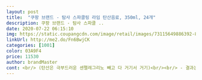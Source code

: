 ```yaml
---
layout: post 
title:  "쿠팡 브랜드 - 탐사 스파클링 라임 탄산음료, 350ml, 24개" 
description: 쿠팡 브랜드 - 탐사 스파클 ..
date: 2020-07-22 06:15:10 
img: https://static.coupangcdn.com/image/retail/images/73115649886392-807f1318-6212-4e7d-bc72-df797257926b.jpg 
linkUrl: http://me2.do/Fn6BwjCK 
categories: [1001] 
color: 03A9F4 
price: 11530 
author: brandMaster 
cont: <br/> (탄산은 극부드러운 센펠레그리노 빼고 다 거기서 거기)<br/><br/> - 결과는 만족 / 아주 상콤상콤하고 맛나는 탄산수<br/><br/> - 그래서, 걍 향과 가격이 가장 중요한 구매 요인임<br/><br/> - 레몬과는 또 다른 느낌으로, 레몬이 지겹다면 추천<br/><br/> - 어차피 향료도 다 거기서 거기일 거라 생각해서 구매<br/><br/> - 임산부 입덧 중으로 탄산수를 달고 살고 있음<br/><br/> - 쿠팡 브랜드라 타 브랜드 대비 저렴했고,<br/><br/> - 평소에 탄산수/ 탄산음료를 잘 먹지 않았기 때문에, 탄산 세기, 목넘김 이런 것은 잘 모름<br/>상콤상콤 / 깔끔한 뒷맛 / 가성비<br/>원래 씨그램 마시는데 비교해보려고 사봤어요.<br/> 탄산이 더 오래 간다길래 기대했는데 큰 차이 못 느꼈구여.<br/> 라임맛은 씨그램이 더 나은듯.<br/> 결정적으로... <br/>.<br/> 가성비가 떨어져여... <br/> 이건 350ml 20개/ 씨그램은 500ml 24개... <br/>.<br/>.<br/> 그래서 이건 씨그램으로 돌아가야겠어여 품질은 나쁘지 않어여<br/>유통기한  2018년 7월 (수령일 기준 10개월 가량 인듯)<br/>저는 평소 마실 물 용도는 아닌 혼술할때 같이 섞어서 마시려고 구매하였습니다.<br/> 시음 결과는 라임맛이 조금 강한느낌이네요.<br/> 평소 초록병에 든 탄산수를 즐겨 마셨는데 그것 보다 조금 강한 맛이 납니다.<br/> 탄산도 조금 센거 같고 향도 조금 센거 같네요.<br/> 세다고 해서 맛있다기 보다는 그냥 센거 같네요... <br/>ㅎㅎ 나쁘지 않은 것 같습니다.<br/><br/>탄산  ☆☆☆☆<br/>향  ☆☆☆☆<br/> 
---
```

 